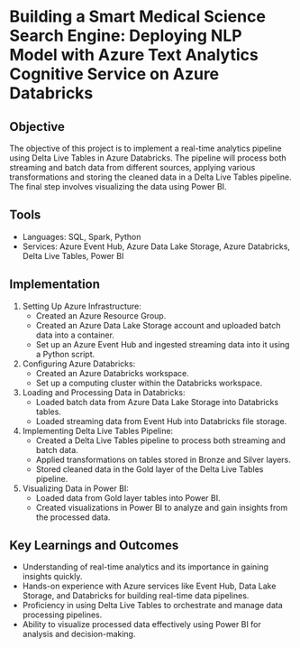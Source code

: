 # Building a Smart Medical Science Search Engine: Deploying NLP Model with Azure Text Analytics Cognitive Service on Azure Databricks

## Objective
The objective of this project is to implement a real-time analytics pipeline using Delta Live Tables in Azure Databricks. The pipeline will process both streaming and batch data from different sources, applying various transformations and storing the cleaned data in a Delta Live Tables pipeline. The final step involves visualizing the data using Power BI.

## Tools
- Languages: SQL, Spark, Python
- Services: Azure Event Hub, Azure Data Lake Storage, Azure Databricks, Delta Live Tables, Power BI

## Implementation
1.	Setting Up Azure Infrastructure:
    - Created an Azure Resource Group.
    - Created an Azure Data Lake Storage account and uploaded batch data into a container.
    - Set up an Azure Event Hub and ingested streaming data into it using a Python script.
2.	Configuring Azure Databricks:
    - Created an Azure Databricks workspace.
    - Set up a computing cluster within the Databricks workspace.
3.	Loading and Processing Data in Databricks:
    - Loaded batch data from Azure Data Lake Storage into Databricks tables.
    - Loaded streaming data from Event Hub into Databricks file storage.
4.	Implementing Delta Live Tables Pipeline:
    - Created a Delta Live Tables pipeline to process both streaming and batch data.
    - Applied transformations on tables stored in Bronze and Silver layers.
    - Stored cleaned data in the Gold layer of the Delta Live Tables pipeline.
5.	Visualizing Data in Power BI:
    - Loaded data from Gold layer tables into Power BI.
    - Created visualizations in Power BI to analyze and gain insights from the processed data.

## Key Learnings and Outcomes
- Understanding of real-time analytics and its importance in gaining insights quickly.
- Hands-on experience with Azure services like Event Hub, Data Lake Storage, and Databricks for building real-time data pipelines.
- Proficiency in using Delta Live Tables to orchestrate and manage data processing pipelines.
- Ability to visualize processed data effectively using Power BI for analysis and decision-making.

